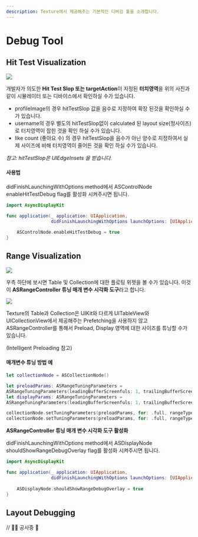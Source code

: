 ```yaml
---
description: Texture에서 제공해주는 기본적인 디버깅 툴을 소개합니다.
---
```


# Debug Tool

## Hit Test Visualization

![](../.gitbook/assets/image%20%282%29.png)

개발자가 의도한 **Hit Test Slop 또는  targetAction**이 지정된 **터치영역**을 위의 사진과 같이 시뮬레이터 또는 디바이스에서 확인하실 수가 있습니다. 

* profileImage의 경우 hitTestSlop 값을 음수로 지정하여 확장 된것을 확인하실 수가 있습니다.
* username의 경우 별도의 hitTestSlop없이 calculated 된 layout size\(정사이즈\)로 터치영역이 잡힌 것을 확인 하실 수가 있습니다. 
* like count \(좋아요 수\) 의 경우 hitTestSlop을 음수가 아닌 양수로 지정하여서 실제 사이즈에 비해 터치영역이 줄어든 것을 확인 하실 수가 있습니다. 

_참고: hitTestSlop은 UIEdgeInsets 을 받습니다._ 

#### 사용법

didFinishLaunchingWithOptions method에서 ASControlNode enableHitTestDebug flag를 활성화 시켜주시면 됩니다. 

```swift
import AsyncDisplayKit

func application(_ application: UIApplication,
                 didFinishLaunchingWithOptions launchOptions: [UIApplication.LaunchOptionsKey: Any]?) -> Bool {
                 
    ASControlNode.enableHitTestDebug = true        
}
```

## Range Visualization

![](../.gitbook/assets/image%20%289%29.png)

우측 하단에 보시면 Table 및 Collection에 대한 플로팅 위젯을 볼 수가 있습니다. 이것이 **ASRangeController 튜닝 매개 변수 시각화 도구**라고 합니다. 

![](../.gitbook/assets/image%20%2813%29.png)

Texture의 Table과 Collection은 UIKit와 다르게 UITableView와 UICollectionView에서 제공해주는 Prefetching을 사용하지 않고 ASRangeController를 통해서 Preload, Display 영역에 대한 사이즈를 튜닝할 수가 있습니다. 

\(Intelligent Preloading 참고\) 



#### 매개변수 튜닝 방법 예 

```swift
let collectionNode = ASCollectionNode()

let preloadParams: ASRangeTuningParameters = 
ASRangeTuningParameters(leadingBufferScreenfuls: 1, trailingBufferScreenfuls: 1)
let displayParams: ASRangeTuningParameters = 
ASRangeTuningParameters(leadingBufferScreenfuls: 1, trailingBufferScreenfuls: 1)

collectionNode.setTuningParameters(preloadParams, for: .full, rangeType: .preload)
collectionNode.setTuningParameters(preloadParams, for: .full, rangeType: .display)
```



**ASRangeController 튜닝 매개 변수 시각화 도구 활성화** 

didFinishLaunchingWithOptions method에서 ASDisplayNode shouldShowRangeDebugOverlay flag를 활성화 시켜주시면 됩니다. 

```swift
import AsyncDisplayKit

func application(_ application: UIApplication,
                 didFinishLaunchingWithOptions launchOptions: [UIApplication.LaunchOptionsKey: Any]?) -> Bool {
                 
    ASDisplayNode.shouldShowRangeDebugOverlay = true    
}
```



## Layout Debugging

// 👷‍♀️ 공사중 👷

